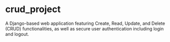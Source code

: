 # crud_project
A Django-based web application featuring Create, Read, Update, and Delete (CRUD) functionalities, as well as secure user authentication including login and logout.
